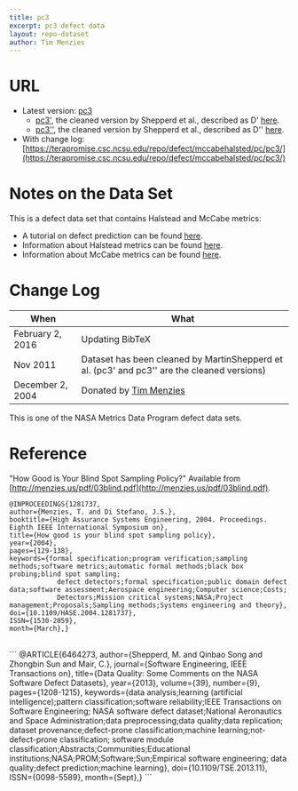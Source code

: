 ```yaml
---
title: pc3
excerpt: pc3 defect data
layout: repo-dataset
author: Tim Menzies
---
```



# URL

  * Latest version: [pc3](https://terapromise.csc.ncsu.edu/repo/defect/mccabehalsted/pc/pc3/pc3.arff)
      * [pc3'](https://terapromise.csc.ncsu.edu/repo/defect/mccabehalsted/pc/pc3/d), the cleaned version by Shepperd et al., described as D' [here](http://nasa-softwaredefectdatasets.wikispaces.com/home).
      * [pc3''](https://terapromise.csc.ncsu.edu/repo/defect/mccabehalsted/pc/pc3/dd), the cleaned version by Shepperd et al., described as D'' [here](http://nasa-softwaredefectdatasets.wikispaces.com/home).
  * With change log:[https://terapromise.csc.ncsu.edu/repo/defect/mccabehalsted/pc/pc3/](https://terapromise.csc.ncsu.edu/repo/defect/mccabehalsted/pc/pc3/)

# Notes on the Data Set

This is a defect data set that contains Halstead and McCabe metrics:<br>
  * A tutorial on defect prediction can be found [here](/repo/defect/tut.html).<br>
  * Information about Halstead metrics can be found [here](/repo/defect/mccabehalsted/tut.html).<br>
  * Information about McCabe metrics can be found [here](/repo/defect/mccabehalsted/tut.html).<br>

# Change Log

When | What---- | ----
February 2, 2016 | Updating BibTeX
Nov 2011 | Dataset has been cleaned by MartinShepperd et al. (pc3' and pc3'' are the cleaned versions)
December 2, 2004 | Donated by [Tim Menzies](/repo/people)

This is one of the NASA Metrics Data Program defect data sets.

# Reference

"How Good is Your Blind Spot Sampling Policy?" Available from [http://menzies.us/pdf/03blind.pdf](http://menzies.us/pdf/03blind.pdf).
```
@INPROCEEDINGS{1281737,
author={Menzies, T. and Di Stefano, J.S.},
booktitle={High Assurance Systems Engineering, 2004. Proceedings. Eighth IEEE International Symposium on},
title={How good is your blind spot sampling policy},
year={2004},
pages={129-138},
keywords={formal specification;program verification;sampling methods;software metrics;automatic formal methods;black box probing;blind spot sampling;
            defect detectors;formal specification;public domain defect data;software assessment;Aerospace engineering;Computer science;Costs;
            Detectors;Mission critical systems;NASA;Project management;Proposals;Sampling methods;Systems engineering and theory},
doi={10.1109/HASE.2004.1281737},
ISSN={1530-2059},
month={March},}
```
<br>
```
@ARTICLE{6464273,
author={Shepperd, M. and Qinbao Song and Zhongbin Sun and Mair, C.},
journal={Software Engineering, IEEE Transactions on},
title={Data Quality: Some Comments on the NASA Software Defect Datasets},
year={2013},
volume={39},
number={9},
pages={1208-1215},
keywords={data analysis;learning (artificial intelligence);pattern classification;software reliability;IEEE Transactions on Software Engineering;
          NASA software defect dataset;National Aeronautics and Space Administration;data preprocessing;data quality;data replication;
          dataset provenance;defect-prone classification;machine learning;not-defect-prone classification;
          software module classification;Abstracts;Communities;Educational institutions;NASA;PROM;Software;Sun;Empirical software engineering;
          data quality;defect prediction;machine learning},
doi={10.1109/TSE.2013.11},
ISSN={0098-5589},
month={Sept},}
```
